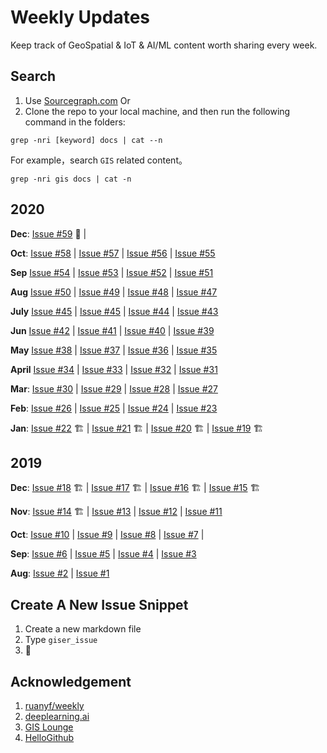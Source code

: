 # Weekly Updates

Keep track of GeoSpatial & IoT & AI/ML content worth sharing every week.

## Search

1. Use [Sourcegraph.com](https://sourcegraph.com/github.com/lkcozy/weekly)
   Or
2. Clone the repo to your local machine, and then run the following command in the folders:

```shell
grep -nri [keyword] docs | cat --n
```

For example，search `GIS` related content。

```shell
grep -nri gis docs | cat -n
```

## 2020

**Dec**: [Issue #59](docs/issue-59.md) :rocket: |

**Oct**: [Issue #58](docs/issue-58.md) | [Issue #57](docs/issue-57.md) | [Issue #56](docs/issue-56.md) | [Issue #55](docs/issue-55.md)

**Sep** [Issue #54](docs/issue-54.md) | [Issue #53](docs/issue-53.md) | [Issue #52](docs/issue-52.md) | [Issue #51](docs/issue-51.md)

**Aug** [Issue #50](docs/issue-50.md) | [Issue #49](docs/issue-49.md) | [Issue #48](docs/issue-48.md) | [Issue #47](docs/issue-47.md)

**July** [Issue #45](docs/issue-46.md) | [Issue #45](docs/issue-45.md) | [Issue #44](docs/issue-44.md) | [Issue #43](docs/issue-43.md)

**Jun** [Issue #42](docs/issue-42.md) | [Issue #41](docs/issue-41.md) | [Issue #40](docs/issue-40.md) | [Issue #39](docs/issue-39.md)

**May** [Issue #38](docs/issue-38.md) | [Issue #37](docs/issue-37.md) | [Issue #36](docs/issue-36.md) | [Issue #35](docs/issue-35.md)

**April** [Issue #34](docs/issue-34.md) | [Issue #33](docs/issue-33.md) | [Issue #32](docs/issue-32.md) | [Issue #31](docs/issue-31.md)

**Mar**: [Issue #30](docs/issue-30.md) | [Issue #29](docs/issue-29.md) | [Issue #28](docs/issue-28.md) | [Issue #27](docs/issue-27.md)

**Feb**: [Issue #26](docs/issue-26.md) | [Issue #25](docs/issue-25.md) | [Issue #24](docs/issue-24.md) | [Issue #23](docs/issue-23.md)

**Jan**: [Issue #22](docs/issue-22.md) 🏗 | [Issue #21](docs/issue-21.md) 🏗 | [Issue #20](docs/issue-20.md) 🏗 | [Issue #19](docs/issue-19.md) 🏗

## 2019

**Dec**: [Issue #18](docs/issue-18.md) 🏗 | [Issue #17](docs/issue-17.md) 🏗 | [Issue #16](docs/issue-16.md) 🏗 | [Issue #15](docs/issue-15.md) 🏗

**Nov**: [Issue #14](docs/issue-14.md) 🏗 | [Issue #13](docs/issue-13.md) | [Issue #12](docs/issue-12.md) | [Issue #11](docs/issue-11.md)

**Oct**: [Issue #10](docs/issue-10.md) | [Issue #9](docs/issue-9.md) | [Issue #8](docs/issue-8.md) | [Issue #7](docs/issue-7.md) |

**Sep**: [Issue #6](docs/issue-6.md) | [Issue #5](docs/issue-5.md) | [Issue #4](docs/issue-4.md) | [Issue #3](docs/issue-3.md)

**Aug**: [Issue #2](docs/issue-2.md) | [Issue #1](docs/issue-1.md)

## Create A New Issue Snippet

1. Create a new markdown file
2. Type `giser_issue`
3. 🚀

## Acknowledgement

1. [ruanyf/weekly](https://github.com/ruanyf/weekly)
2. [deeplearning.ai](https://www.deeplearning.ai/)
3. [GIS Lounge](https://www.gislounge.com/)
4. [HelloGithub](https://hellogithub.com/)
